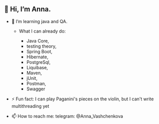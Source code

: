 ## 👋 Hi, I’m Anna. 
- 🌱 I’m learning java and QA.
  - What I can already do:

    - Java Core,
    - testing theory,
    - Spring Boot,
    - Hibernate,
    - PostgreSql,
    - Liquibase, 
    - Maven,
    - jUnit,
    - Postman,
    - Swagger

- ⚡ Fun fact: I can play Paganini's pieces on the violin, but I can't write multithreading yet

- 📫 How to reach me: telegram: @Anna_Vashchenkova
<!--
**Anna-Vashchenkova/Anna-Vashchenkova** is a ✨ _special_ ✨ repository because its `README.md` (this file) appears on your GitHub profile.

Here are some ideas to get you started:
-->
